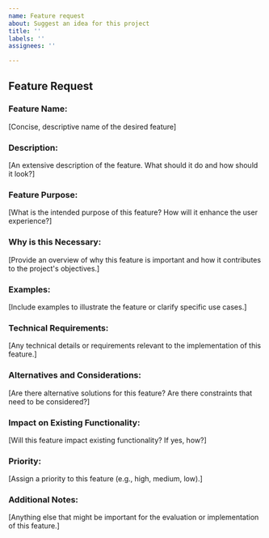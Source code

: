 ```yaml
---
name: Feature request
about: Suggest an idea for this project
title: ''
labels: ''
assignees: ''

---
```


## Feature Request

### Feature Name:
[Concise, descriptive name of the desired feature]

### Description:
[An extensive description of the feature. What should it do and how should it look?]

### Feature Purpose:
[What is the intended purpose of this feature? How will it enhance the user experience?]

### Why is this Necessary:
[Provide an overview of why this feature is important and how it contributes to the project's objectives.]

### Examples:
[Include examples to illustrate the feature or clarify specific use cases.]

### Technical Requirements:
[Any technical details or requirements relevant to the implementation of this feature.]

### Alternatives and Considerations:
[Are there alternative solutions for this feature? Are there constraints that need to be considered?]

### Impact on Existing Functionality:
[Will this feature impact existing functionality? If yes, how?]

### Priority:
[Assign a priority to this feature (e.g., high, medium, low).]

### Additional Notes:
[Anything else that might be important for the evaluation or implementation of this feature.]
